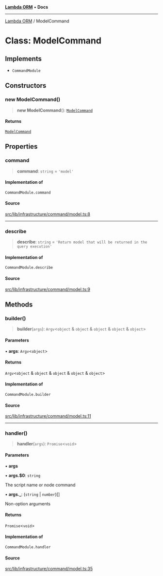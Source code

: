 [**Lambda ORM**](../README.md) • **Docs**

***

[Lambda ORM](../README.md) / ModelCommand

# Class: ModelCommand

## Implements

- `CommandModule`

## Constructors

### new ModelCommand()

> **new ModelCommand**(): [`ModelCommand`](ModelCommand.md)

#### Returns

[`ModelCommand`](ModelCommand.md)

## Properties

### command

> **command**: `string` = `'model'`

#### Implementation of

`CommandModule.command`

#### Source

[src/lib/infrastructure/command/model.ts:8](https://github.com/lambda-orm/lambdaorm-cli/blob/dace2b05c77d16db7d4083f062bd769d40136970/src/lib/infrastructure/command/model.ts#L8)

***

### describe

> **describe**: `string` = `'Return model that will be returned in the query execution'`

#### Implementation of

`CommandModule.describe`

#### Source

[src/lib/infrastructure/command/model.ts:9](https://github.com/lambda-orm/lambdaorm-cli/blob/dace2b05c77d16db7d4083f062bd769d40136970/src/lib/infrastructure/command/model.ts#L9)

## Methods

### builder()

> **builder**(`args`): `Argv`\<`object` & `object` & `object` & `object` & `object`\>

#### Parameters

• **args**: `Argv`\<`object`\>

#### Returns

`Argv`\<`object` & `object` & `object` & `object` & `object`\>

#### Implementation of

`CommandModule.builder`

#### Source

[src/lib/infrastructure/command/model.ts:11](https://github.com/lambda-orm/lambdaorm-cli/blob/dace2b05c77d16db7d4083f062bd769d40136970/src/lib/infrastructure/command/model.ts#L11)

***

### handler()

> **handler**(`args`): `Promise`\<`void`\>

#### Parameters

• **args**

• **args.$0**: `string`

The script name or node command

• **args.\_**: (`string` \| `number`)[]

Non-option arguments

#### Returns

`Promise`\<`void`\>

#### Implementation of

`CommandModule.handler`

#### Source

[src/lib/infrastructure/command/model.ts:35](https://github.com/lambda-orm/lambdaorm-cli/blob/dace2b05c77d16db7d4083f062bd769d40136970/src/lib/infrastructure/command/model.ts#L35)
